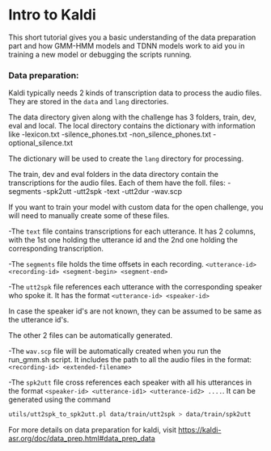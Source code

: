 # Intro to Kaldi
This short tutorial gives you a basic understanding of the data preparation part and how GMM-HMM models and TDNN models work to aid you in training a new model or debugging the scripts running.

### Data preparation:
Kaldi typically needs 2 kinds of transcription data to process the audio files. They are stored in the `data` and `lang` directories.

The data directory given along with the challenge has 3 folders, train, dev, eval and local.
The local directory contains the dictionary with information like 
-lexicon.txt
-silence_phones.txt
-non_silence_phones.txt
-optional_silence.txt

The dictionary will be used to create the `lang` directory for processing.

The train, dev and eval folders in the data directory contain the transcriptions for the audio files.
Each of them have the foll. files:
-segments
-spk2utt
-utt2spk
-text
-utt2dur
-wav.scp

If you want to train your model with custom data for the open challenge, you will need to manually create some of these files.

-The `text` file contains transcriptions for each utterance. It has 2 columns, with the 1st one holding the utterance id and the 2nd one holding the corresponding transcription.

-The `segments` file holds the time offsets in each recording. `<utterance-id> <recording-id> <segment-begin> <segment-end>`

-The `utt2spk` file references each utterance with the corresponding speaker who spoke it. It has the format `<utterance-id> <speaker-id>`

In case the speaker id's are not known, they can be assumed to be same as the utterance id's.

The other 2 files can be automatically generated.

-The `wav.scp` file will be automatically created when you run the run_gmm.sh script. It includes the path to all the audio files in the format: `<recording-id> <extended-filename>`

-The `spk2utt` file cross references each speaker with all his utterances in the format `<speaker-id> <utterance-id1> <utterance-id2> ....`. It can be generated using the command 
```bash
utils/utt2spk_to_spk2utt.pl data/train/utt2spk > data/train/spk2utt
```

For more details on data preparation for kaldi, visit https://kaldi-asr.org/doc/data_prep.html#data_prep_data